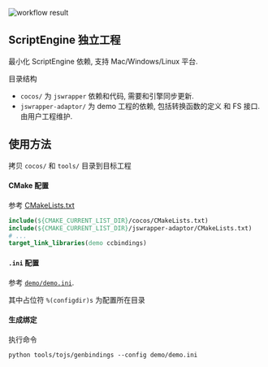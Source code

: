 

![workflow result](https://github.com/PatriceJiang/standalone-jswrapper/actions/workflows/compile-platforms.yml/badge.svg)

## ScriptEngine 独立工程

最小化 ScriptEngine 依赖, 支持 Mac/Windows/Linux 平台. 

目录结构

- `cocos/` 为 `jswrapper` 依赖和代码, 需要和引擎同步更新.
- `jswrapper-adaptor/` 为 demo 工程的依赖, 包括转换函数的定义 和 FS 接口. 由用户工程维护.


## 使用方法

拷贝 `cocos/` 和 `tools/` 目录到目标工程

#### CMake 配置

参考 [CMakeLists.txt](./CMakeLists.txt)

```cmake
include(${CMAKE_CURRENT_LIST_DIR}/cocos/CMakeLists.txt)
include(${CMAKE_CURRENT_LIST_DIR}/jswrapper-adaptor/CMakeLists.txt)
# ...
target_link_libraries(demo ccbindings)
```

#### `.ini` 配置

参考 [`demo/demo.ini`](./demo/demo.ini). 

其中占位符 `%(configdir)s` 为配置所在目录

#### 生成绑定

执行命令 
```
python tools/tojs/genbindings --config demo/demo.ini 
```




